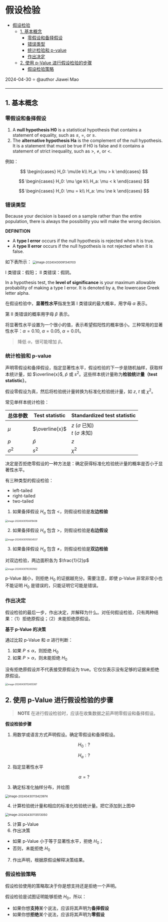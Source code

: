 # 假设检验

- [假设检验](#假设检验)
  - [1. 基本概念](#1-基本概念)
    - [零假设和备择假设](#零假设和备择假设)
    - [错误类型](#错误类型)
    - [统计检验和 p-value](#统计检验和-p-value)
    - [作出决定](#作出决定)
  - [2. 使用 p-Value 进行假设检验的步骤](#2-使用-p-value-进行假设检验的步骤)
    - [假设检验策略](#假设检验策略)

2024-04-30 ⭐
@author Jiawei Mao
***

## 1. 基本概念

### 零假设和备择假设

1. A **null hypothesis H0** is a statistical hypothesis that contains a statement of equality, such as $\le$, =, or $\ge$.
2. The **alternative hypothesis Ha** is the complement of the null hypothesis. 
It is a statement that must be true if H0 is false and it contains a statement of strict inequality, such as $>$, $≠$, or $<$.

例如：

$$
\begin{cases}
    H_0: \mu\le k\\
    H_a: \mu > k
\end{cases}
$$

$$
\begin{cases}
    H_0: \mu \ge k\\
    H_a: \mu < k
\end{cases}
$$

$$
\begin{cases}
    H_0: \mu = k\\
    H_a: \mu \ne k
\end{cases}
$$

### 错误类型

Because your decision is based on a sample rather than the entire population, there is always the possibility you will make the wrong decision.

**DEFINITION**

- A **type I error** occurs if the null hypothesis is rejected when it is true.
- A **type II error** occurs if the null hypothesis is not rejected when it is false.

如下表所示：
<img src="./images/image-20240430091340103.png" alt="image-20240430091340103" style="zoom:67%;" />

I 类错误：假阳；
II 类错误：假阴。

In a hypothesis test, the **level of significance** is your maximum allowable probability of making a type I error. It is denoted by a, the lowercase Greek letter alpha.

在假设检验中，**显著性水平**指发生第 I 类错误的最大概率，用字母 $\alpha$ 表示。

第 II 类错误的概率用字母 $\beta$ 表示。

将显著性水平设置为一个很小的值，表示希望假阳性的概率很小。三种常用的显著性水平：$\alpha=0.10$, $\alpha=0.05$, $\alpha=0.01$。

> 降低 $\alpha$，很可能增加 $\beta$。

### 统计检验和 p-value

声明零假设和备择假设，指定显著性水平，假设检验的下一步是随机抽样，获取样本统计量，如 $\overline{x}$, $\hat{p}$ 或 $s^2$。这些样本统计量称为**检验统计量（test statistic）**。

假设零假设为真，然后将检验统计量转换为标准化检验统计量，如 $z$, $t$ 或 $\chi^2$。

常见单样本统计检验：

|总体参数|Test statistic|Standardized test statistic|
|---|---|---|
|$\mu$|$\overline{x}$|$z$ ($\sigma$ 已知)<br />$t$ ($\sigma$ 未知)|
|$p$|$\hat{p}$|$z$|
|$\sigma^2$|$s^2$|$\chi^2$|

决定是否拒绝零假设的一种方法是：确定获得标准化检验统计量的概率是否小于显著性水平。

有三种类型的假设检验：

- left-tailed
- right-tailed
- two-tailed

1. 如果备择假设 $H_a$ 包含 $<$，则假设检验是**左边检验**

<img src="./images/image-20240430104419436.png" alt="image-20240430104419436" style="zoom:50%;" />

2. 如果备择假设 $H_a$ 包含 $>$，则假设检验是**右边假设**

<img src="./images/image-20240430105834537.png" alt="image-20240430105834537" style="zoom:50%;" />

3. 如果备择假设 $H_a$ 包含 $\ne$，则假设检验是**双边检验**

对双边检验，两边面积各为 $\frac{1}{2}p$

<img src="./images/image-20240430110300582.png" alt="image-20240430110300582" style="zoom:50%;" />

p-Value 越小，则拒绝 $H_0$ 的证据越充分。需要注意，即使 p-Value 非常非常小也不能证明 $H_0$ 是错误的，只能证明它可能是错误。

### 作出决定

假设检验的最后一步，作出决定，并解释为什么。对任何假设检验，只有两种结果：（1）拒绝原假设；（2）未能拒绝原假设。

**基于 p-Value 的决策**

通过比较 p-Value 和 $\alpha$ 进行判断：

1. 如果 $P\le \alpha$，则拒绝 $H_0$
2. 如果 $P>\alpha$，则未能拒绝 $H_0$

没有拒绝原假设并不代表接受原假设为 true。它仅仅表示没有足够的证据来拒绝原假设。

<img src="./images/image-20240430112405387.png" alt="image-20240430112405387" style="zoom:50%;" />

## 2. 使用 p-Value 进行假设检验的步骤

> **NOTE**
> 在进行假设检验时，应该在收集数据之前声明零假设和备择假设。

**假设检验步骤**

1. 用数学或语言方式声明假设。确定零假设和备择假设。

$$
H_0: ?
$$

$$
H_a: ?
$$

2. 指定显著性水平

$$
\alpha=?
$$

3. 确定标准化抽样分布，并绘图

<img src="./images/image-20240430113423974.png" alt="image-20240430113423974" style="zoom:67%;" />

4. 计算检验统计量和相应的标准化检验统计量。把它添加到上图中

<img src="./images/image-20240430113513050.png" alt="image-20240430113513050" style="zoom:67%;" />

5. 计算 p-Value
6. 作出决策

- 如果 p-Value 小于等于显著性水平，拒绝 $H_0$；
- 否则，未能拒绝 $H_0$

7. 作出声明，根据原假设解释决策结果。

### 假设检验策略

假设检验使用的策略取决于你是想支持还是拒绝一个声明。

假设检验是试图证明能够拒绝 $H_0$，所以：

- 如果你想**支持**某个说法，应该将其声明为**备择假设**
- 如果你想**拒绝**某个说法，应该将其声明为**零假设**